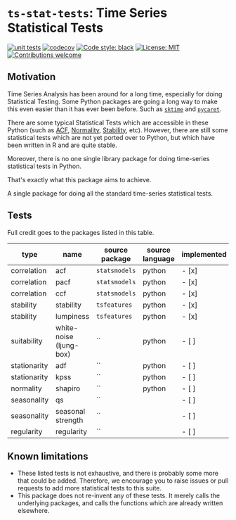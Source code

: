 # `ts-stat-tests`: Time Series Statistical Tests

<!-- [![pypi](https://img.shields.io/pypi/v/ts-eval)](https://pypi.org/project/ts-eval/) -->
<!-- [![python3](https://img.shields.io/pypi/pyversions/ts-eval)](https://www.python.org/downloads/release/python-3105/) -->
[![unit tests](https://github.com/chrimaho/ts-stat-tests/actions/workflows/codecov.yml/badge.svg)](https://github.com/chrimaho/ts-stat-tests/actions/workflows/codecov.yml)
[![codecov](https://codecov.io/gh/chrimaho/ts-stat-tests/branch/main/graph/badge.svg?token=O8ED0E3PGB)](https://codecov.io/gh/chrimaho/ts-stat-tests)
[![Code style: black](https://img.shields.io/badge/code%20style-black-000000.svg)](https://github.com/psf/black)
[![License: MIT](https://img.shields.io/pypi/l/ts-eval)](https://github.com/vshulyak/ts-eval/blob/master/LICENSE)
[![Contributions welcome](https://img.shields.io/badge/contributions-welcome-brightgreen.svg?style=flat)](https://github.com/chrimaho/ts-stat-tests/issues)


## Motivation

Time Series Analysis has been around for a long time, especially for doing Statistical Testing. Some Python packages are going a long way to make this even easier than it has ever been before. Such as [`sktime`](#) and [`pycaret`](#).

There are some typical Statistical Tests which are accessible in these Python (such as [ACF](#), [Normality](#), [Stability](#), etc). However, there are still some statistical tests which are not yet ported over to Python, but which have been written in R and are quite stable.

Moreover, there is no one single library package for doing time-series statistical tests in Python.

That's exactly what this package aims to achieve.

A single package for doing all the standard time-series statistical tests.


## Tests

Full credit goes to the packages listed in this table.

type | name | source package | source language | implemented
---|---|---|---|---
correlation | acf | `statsmodels` | python | - [x]
correlation | pacf | `statsmodels` | python | - [x]
correlation | ccf | `statsmodels` | python | - [x]
stability | stability | `tsfeatures` | python | - [x]
stability | lumpiness | `tsfeatures` | python | - [x]
suitability | white-noise (ljung-box) | `` | python | - [ ]
stationarity | adf | `` | python | - [ ]
stationarity | kpss | `` | python | - [ ]
normality | shapiro | `` | python | - [ ]
seasonality | qs | `` |  | - [ ]
seasonality | seasonal strength | `` |  | - [ ]
regularity | regularity | `` |  | - [ ]


## Known limitations

- These listed tests is not exhaustive, and there is probably some more that could be added. Therefore, we encourage you to raise issues or pull requests to add more statistical tests to this suite.
- This package does not re-invent any of these tests. It merely calls the underlying packages, and calls the functions which are already written elsewhere.
